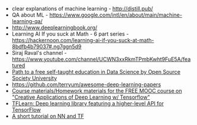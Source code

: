 * clear explanations of machine learning - http://distill.pub/
* QA about ML - https://www.google.com/intl/en/about/main/machine-learning-qa/
* http://www.deeplearningbook.org/
* Learning AI If you suck at Math - 6 part series - https://hackernoon.com/learning-ai-if-you-suck-at-math-8bdfb4b79037#.ng7ggn5d9
* Siraj Raval's channel - https://www.youtube.com/channel/UCWN3xxRkmTPmbKwht9FuE5A/featured
* [Path to a free self-taught education in Data Science by Open Source Society University](https://github.com/open-source-society/data-science)
* https://github.com/terryum/awesome-deep-learning-papers
* [Course materials/Homework materials for the FREE MOOC course on "Creative Applications of Deep Learning w/ Tensorflow" ](https://github.com/pkmital/CADL)
* [TFLearn: Deep learning library featuring a higher-level API for TensorFlow](https://github.com/tflearn/tflearn)
* [A short tutorial on NN and TF](https://medium.freecodecamp.com/big-picture-machine-learning-classifying-text-with-neural-networks-and-tensorflow-d94036ac2274)

